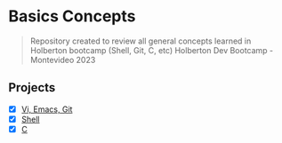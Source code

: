 # Basics Concepts
> Repository created to review all general concepts learned in Holberton bootcamp (Shell, Git, C, etc)
Holberton Dev Bootcamp - Montevideo 2023
## Projects
- [x] [Vi, Emacs, Git](https://github.com/cristian-encalada/holbertonschool-concepts/tree/master/emacs_vi_git)
- [x] [Shell](https://github.com/cristian-encalada/holbertonschool-shell/tree/master/permissions)
- [x] [C](https://github.com/cristian-encalada/holbertonschool-shell/tree/master/permissions)
